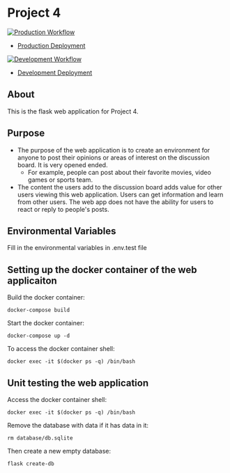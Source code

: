 # Project 4

[![Production Workflow](https://github.com/sagedemage/final_flask_start/actions/workflows/prod.yml/badge.svg)](https://github.com/sagedemage/final_flask_start/actions/workflows/prod.yml)
* [Production Deployment](https://final-flask-start-prod.herokuapp.com/)

[![Development Workflow](https://github.com/sagedemage/final_flask_start/actions/workflows/dev.yml/badge.svg)](https://github.com/sagedemage/final_flask_start/actions/workflows/dev.yml)
* [Development Deployment](https://final-flask-start-dev.herokuapp.com/)

## About

This is the flask web application for Project 4.

## Purpose

* The purpose of the web application is to create an environment for anyone to post their opinions
or areas of interest on the discussion board.  It is very opened ended.
  * For example, people can post about their favorite movies, video games or sports team.
* The content the users add to the discussion board adds value for other users viewing this web 
  application. Users can get information and learn from other users. The web app does not have the ability for users to react or reply to
  people's posts.

## Environmental Variables
Fill in the environmental variables in .env.test file

## Setting up the docker container of the web applicaiton
Build the docker container:
````
docker-compose build
````
Start the docker container:
````
docker-compose up -d
````
To access the docker container shell:
````
docker exec -it $(docker ps -q) /bin/bash
````

## Unit testing the web application
Access the docker container shell:
````
docker exec -it $(docker ps -q) /bin/bash
````
Remove the database with data if it has data in it:
````
rm database/db.sqlite
````
Then create a new empty database:
````
flask create-db
````
